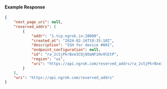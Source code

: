 <!-- Code generated for API Clients. DO NOT EDIT. -->

#### Example Response

```json
{
	"next_page_uri": null,
	"reserved_addrs": [
		{
			"addr": "1.tcp.ngrok.io:20000",
			"created_at": "2024-02-16T19:35:10Z",
			"description": "SSH for device #001",
			"endpoint_configuration": null,
			"id": "ra_2cSjPkrBxe3CQj8OaNF2Hv9lEtP",
			"region": "us",
			"uri": "https://api.ngrok.com/reserved_addrs/ra_2cSjPkrBxe3CQj8OaNF2Hv9lEtP"
		}
	],
	"uri": "https://api.ngrok.com/reserved_addrs"
}
```

